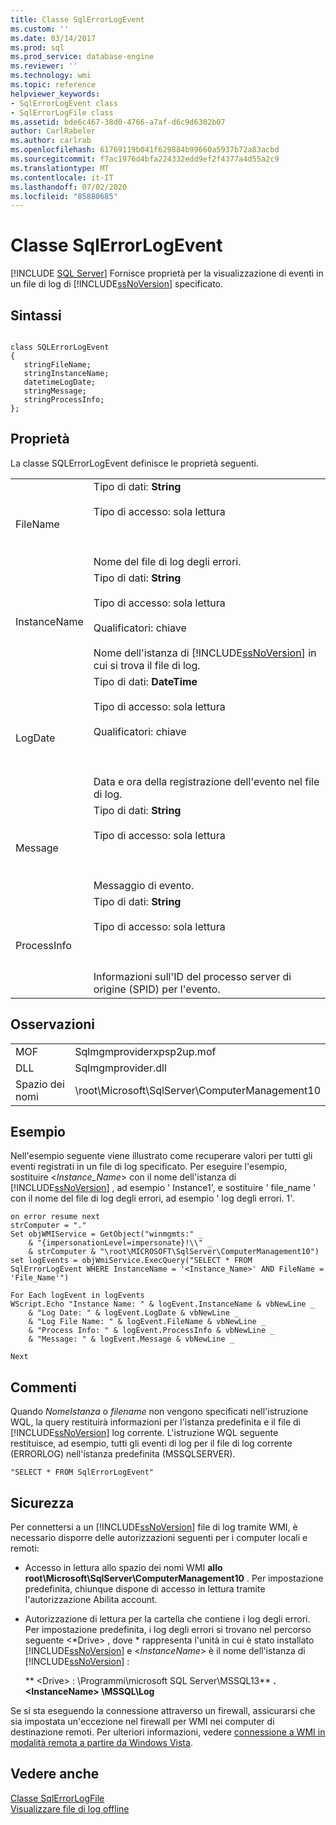 ```yaml
---
title: Classe SqlErrorLogEvent
ms.custom: ''
ms.date: 03/14/2017
ms.prod: sql
ms.prod_service: database-engine
ms.reviewer: ''
ms.technology: wmi
ms.topic: reference
helpviewer_keywords:
- SqlErrorLogEvent class
- SqlErrorLogFile class
ms.assetid: bde6c467-38d0-4766-a7af-d6c9d6302b07
author: CarlRabeler
ms.author: carlrab
ms.openlocfilehash: 61769119b041f629884b99660a5937b72a83acbd
ms.sourcegitcommit: f7ac1976d4bfa224332edd9ef2f4377a4d55a2c9
ms.translationtype: MT
ms.contentlocale: it-IT
ms.lasthandoff: 07/02/2020
ms.locfileid: "85880685"
---
```

# <a name="sqlerrorlogevent-class"></a>Classe SqlErrorLogEvent
[!INCLUDE [SQL Server](../../includes/applies-to-version/sqlserver.md)]
  Fornisce proprietà per la visualizzazione di eventi in un file di log di [!INCLUDE[ssNoVersion](../../includes/ssnoversion-md.md)] specificato.  
  
## <a name="syntax"></a>Sintassi  
  
```  
  
class SQLErrorLogEvent   
{  
   stringFileName;  
   stringInstanceName;  
   datetimeLogDate;  
   stringMessage;  
   stringProcessInfo;  
};  
```  
  
## <a name="properties"></a>Proprietà  
 La classe SQLErrorLogEvent definisce le proprietà seguenti.  
  
|||  
|-|-|  
|FileName|Tipo di dati: **String**<br /><br /> Tipo di accesso: sola lettura<br /><br /> <br /><br /> Nome del file di log degli errori.|  
|InstanceName|Tipo di dati: **String**<br /><br /> Tipo di accesso: sola lettura<br /><br /> Qualificatori: chiave<br /><br /> Nome dell'istanza di [!INCLUDE[ssNoVersion](../../includes/ssnoversion-md.md)] in cui si trova il file di log.|  
|LogDate|Tipo di dati: **DateTime**<br /><br /> Tipo di accesso: sola lettura<br /><br /> Qualificatori: chiave<br /><br /> <br /><br /> Data e ora della registrazione dell'evento nel file di log.|  
|Message|Tipo di dati: **String**<br /><br /> Tipo di accesso: sola lettura<br /><br /> <br /><br /> Messaggio di evento.|  
|ProcessInfo|Tipo di dati: **String**<br /><br /> Tipo di accesso: sola lettura<br /><br /> <br /><br /> Informazioni sull'ID del processo server di origine (SPID) per l'evento.|  
  
## <a name="remarks"></a>Osservazioni  
  
|||  
|-|-|  
|MOF|Sqlmgmproviderxpsp2up.mof|  
|DLL|Sqlmgmprovider.dll|  
|Spazio dei nomi|\root\Microsoft\SqlServer\ComputerManagement10|  
  
## <a name="example"></a>Esempio  
 Nell'esempio seguente viene illustrato come recuperare valori per tutti gli eventi registrati in un file di log specificato. Per eseguire l'esempio, sostituire \<*Instance_Name*> con il nome dell'istanza di [!INCLUDE[ssNoVersion](../../includes/ssnoversion-md.md)] , ad esempio ' Instance1', e sostituire ' file_name ' con il nome del file di log degli errori, ad esempio ' log degli errori. 1'.  
  
```  
on error resume next  
strComputer = "."  
Set objWMIService = GetObject("winmgmts:" _  
    & "{impersonationLevel=impersonate}!\\" _  
    & strComputer & "\root\MICROSOFT\SqlServer\ComputerManagement10")  
set logEvents = objWmiService.ExecQuery("SELECT * FROM SqlErrorLogEvent WHERE InstanceName = '<Instance_Name>' AND FileName = 'File_Name'")  
  
For Each logEvent in logEvents  
WScript.Echo "Instance Name: " & logEvent.InstanceName & vbNewLine _  
    & "Log Date: " & logEvent.LogDate & vbNewLine _  
    & "Log File Name: " & logEvent.FileName & vbNewLine _  
    & "Process Info: " & logEvent.ProcessInfo & vbNewLine _  
    & "Message: " & logEvent.Message & vbNewLine _  
  
Next  
```  
  
## <a name="comments"></a>Commenti  
 Quando *NomeIstanza* o *filename* non vengono specificati nell'istruzione WQL, la query restituirà informazioni per l'istanza predefinita e il file di [!INCLUDE[ssNoVersion](../../includes/ssnoversion-md.md)] log corrente. L'istruzione WQL seguente restituisce, ad esempio, tutti gli eventi di log per il file di log corrente (ERRORLOG) nell'istanza predefinita (MSSQLSERVER).  
  
```  
"SELECT * FROM SqlErrorLogEvent"  
```  
  
## <a name="security"></a>Sicurezza  
 Per connettersi a un [!INCLUDE[ssNoVersion](../../includes/ssnoversion-md.md)] file di log tramite WMI, è necessario disporre delle autorizzazioni seguenti per i computer locali e remoti:  
  
-   Accesso in lettura allo spazio dei nomi WMI **allo root\Microsoft\SqlServer\ComputerManagement10** . Per impostazione predefinita, chiunque dispone di accesso in lettura tramite l'autorizzazione Abilita account.  
  
-   Autorizzazione di lettura per la cartella che contiene i log degli errori. Per impostazione predefinita, i log degli errori si trovano nel percorso seguente \<*Drive> , dove * rappresenta l'unità in cui è stato installato [!INCLUDE[ssNoVersion](../../includes/ssnoversion-md.md)] e \<*InstanceName*> è il nome dell'istanza di [!INCLUDE[ssNoVersion](../../includes/ssnoversion-md.md)] :  
  
     ** \<Drive> : \Programmi\microsoft SQL Server\MSSQL13** **. \<InstanceName> \MSSQL\Log**  
  
 Se si sta eseguendo la connessione attraverso un firewall, assicurarsi che sia impostata un'eccezione nel firewall per WMI nei computer di destinazione remoti. Per ulteriori informazioni, vedere [connessione a WMI in modalità remota a partire da Windows Vista](https://go.microsoft.com/fwlink/?LinkId=178848).  
  
## <a name="see-also"></a>Vedere anche  
 [Classe SqlErrorLogFile](../../relational-databases/wmi-provider-configuration-classes/sqlerrorlogfile-class.md)   
 [Visualizzare file di log offline](../../relational-databases/logs/view-offline-log-files.md)  
  
  
